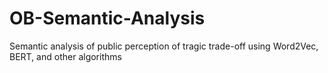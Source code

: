 # OB-Semantic-Analysis
Semantic analysis of public perception of tragic trade-off using Word2Vec, BERT, and other algorithms
